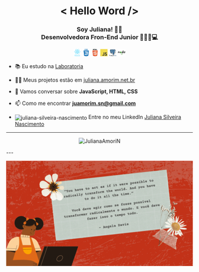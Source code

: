 <h1 align="center">< Hello Word /> </h1>

<h3 align="center"> Soy Juliana! 🖖🏽 <br> Desenvolvedora Fron-End Junior 👩🏽‍💻💻 </h3>


<p align="center">
<img src="https://raw.githubusercontent.com/devicons/devicon/master/icons/react/react-original-wordmark.svg" alt="react" width="20" height="20"/>
<img src="https://raw.githubusercontent.com/devicons/devicon/master/icons/css3/css3-plain-wordmark.svg" alt="css3"  width="20" height="20"/>
<img src="https://raw.githubusercontent.com/devicons/devicon/master/icons/html5/html5-original-wordmark.svg" alt="html5"  width="20" height="20"/>
<img src="https://raw.githubusercontent.com/devicons/devicon/master/icons/javascript/javascript-original.svg" alt="javascript" width="20" height="20"/>
<img src="https://raw.githubusercontent.com/devicons/devicon/master/icons/postgresql/postgresql-original-wordmark.svg" alt="postgresql" width="20" height="20"/>
<img src="https://raw.githubusercontent.com/devicons/devicon/master/icons/nodejs/nodejs-original-wordmark.svg" alt="nodejs" width="20" height="20"/></p><p align="center">
</p>


- 📚 Eu estudo na  [Laboratoria](https://github.com/Laboratoria)

- 👨‍💻 Meus projetos estão em [juliana.amorim.net.br](https://github.com/JulianaAmoriN)

- 💬 Vamos conversar sobre **JavaScript, HTML, CSS**

- 📫 Como me encontrar **juamorim.sn@gmail.com**

-  <img align="center" src="https://cdn.jsdelivr.net/npm/simple-icons@3.0.1/icons/linkedin.svg" alt="juliana-silveira-nascimento" height="20" width="20" /> Entre no meu LinkedIn [Juliana Silveira Nascimento](https://www.linkedin.com/in/juliana-silveira-nascimento/)

---
<p align="center">
<img src="https://github-readme-stats.vercel.app/api?username=JulianaAmoriN&show_icons=true&theme=calm" alt="JulianaAmoriN"/> 
</p>
---

![](https://github.com/JulianaAmoriN/JulianaAmoriN/blob/main/AngelaDavis.gif)
